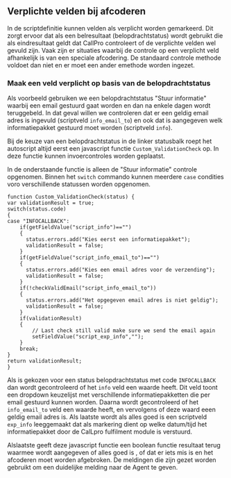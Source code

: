 ## Verplichte velden bij afcoderen

In de scriptdefinitie kunnen velden als verplicht worden gemarkeerd. Dit zorgt ervoor dat als een belresultaat (belopdrachtstatus) wordt gebruikt die als eindresultaat geldt dat CallPro controleert of de verplichte velden wel gevuld zijn.
Vaak zijn er situaties waarbij de controle op een verplicht veld afhankelijk is van een speciale afcodering. De standaard controle methode voldoet dan niet en er moet een ander emethode worden ingezet.

### Maak een veld verplicht op basis van de belopdrachtstatus

Als voorbeeld gebruiken we een belopdrachtstatus "Stuur informatie" waarbij een email gestuurd gaat worden en dan na enkele dagen wordt teruggebeld. In dat geval willen we controleren dat er een geldig email adres is ingevuld (scriptveld `info_email_to`) en ook dat is aangegeven welk informatiepakket gestuurd moet worden (scriptveld `info`).

Bij de keuze van een belopdrachtstatus in de linker statusbalk roept het autoscript altijd eerst een javascript functie `Custom_ValidationCheck` op. In deze functie kunnen invoercontroles worden geplaatst.

In de onderstaande functie is alleen de "Stuur informatie" controle opgenomen. Binnen het `switch` commando kunnen meerdere `case` condities voro verschillende statussen worden opgenomen.

```
function Custom_ValidationCheck(status) {
var validationResult = true;
switch(status.code)
{
case "INFOCALLBACK":
    if(getFieldValue("script_info")=="")
    {
      status.errors.add("Kies eerst een informatiepakket");
      validationResult = false;
    }
    if(getFieldValue("script_info_email_to")=="")
    {
      status.errors.add("Kies een email adres voor de verzending");
      validationResult = false;
    }
    if(!checkValidEmail("script_info_email_to"))
    {
      status.errors.add("Het opgegeven email adres is niet geldig");
      validationResult = false;
    }
    if(validationResult)
    {
        // Last check still valid make sure we send the email again
        setFieldValue("script_exp_info","");
    }
	break;
}
return validationResult;
}
```
Als is gekozen voor een status belopdrachtstatus met code `INFOCALLBACK` dan wordt gecontroleerd of het `info` veld een waarde heeft. Dit veld toont een dropdown keuzelijst met verschillende informatiepakketten die per email gestuurd kunnen worden. 
Daarna wordt gecontroleerd of het `info_email_to` veld een waarde heeft, en vervolgens of deze waard eeen geldig email adres is. Als laatste wordt als alles goed is een scriptveld `exp_info` leeggemaakt dat als markering dient op welke datum/tijd het informatiepakket door de CalLpro fulfilment module is verstuurd.

Alslaatste geeft deze javascript functie een boolean functie resultaat terug waarmee wordt aangegeven of alles goed is , of dat er iets mis is en het afcoderen moet worden afgebroken. De meldingen die zijn gezet worden gebruikt om een duidelijke melding naar de Agent te geven.

